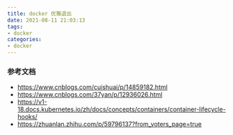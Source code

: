```yaml
---
title: docker 优雅退出
date: 2021-08-11 21:03:13
tags:
- docker
categories:
- docker
---
```


### 参考文档

- https://www.cnblogs.com/cuishuai/p/14859182.html
- https://www.cnblogs.com/37yan/p/12936026.html
- https://v1-18.docs.kubernetes.io/zh/docs/concepts/containers/container-lifecycle-hooks/
- https://zhuanlan.zhihu.com/p/59796137?from_voters_page=true

